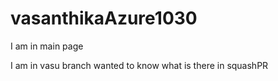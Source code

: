 # vasanthikaAzure1030

I am in main page

I am in vasu branch
wanted to know what is there in squashPR
